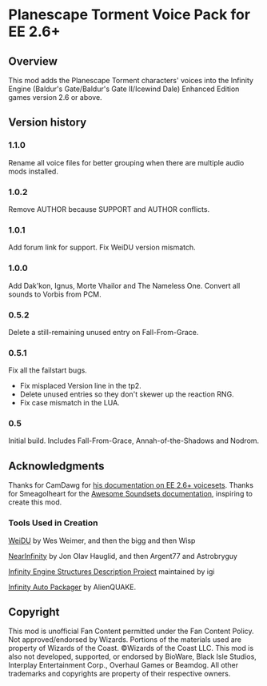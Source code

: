 # Planescape Torment Voice Pack for EE 2.6+

## Overview
This mod adds the Planescape Torment characters' voices into the Infinity Engine (Baldur's Gate/Baldur's Gate II/Icewind Dale) Enhanced Edition games version 2.6 or above.

## Version history
### 1.1.0

Rename all voice files for better grouping when there are multiple audio mods installed.

### 1.0.2

Remove AUTHOR because SUPPORT and AUTHOR conflicts.
### 1.0.1

Add forum link for support.
Fix WeiDU version mismatch.

### 1.0.0

Add Dak'kon, Ignus, Morte Vhailor and The Nameless One.
Convert all sounds to Vorbis from PCM.

### 0.5.2

Delete a still-remaining unused entry on Fall-From-Grace.

### 0.5.1

Fix all the failstart bugs.
 - Fix misplaced Version line in the tp2.
 - Delete unused entries so they don't skewer up the reaction RNG.
 - Fix case mismatch in the LUA.

### 0.5
Initial build.
Includes Fall-From-Grace, Annah-of-the-Shadows and Nodrom.

## Acknowledgments
Thanks for CamDawg for [his documentation on EE 2.6+ voicesets](https://github.com/Gibberlings3/EE_soundset_tool).
Thanks for Smeagolheart for the [Awesome Soundsets documentation](https://forums.beamdog.com/discussion/38319/mods-awesome-soundsets-mods-master-thread-custom-soundsets-for-bgee-bg2ee-and-iwdee/p1), inspiring to create this mod.

### Tools Used in Creation
[WeiDU](http://www.weidu.org) by Wes Weimer, and then the bigg and then Wisp

[NearInfinity](https://github.com/NearInfinityBrowser/NearInfinity) by Jon Olav Hauglid, and then Argent77 and Astrobryguy

[Infinity Engine Structures Description Project](http://iesdp.gibberlings3.net) maintained by igi

[Infinity Auto Packager](https://www.gibberlings3.net/forums/topic/31131-infinity-auto-packager-automatically-generate-mod-packages-when-you-publish-a-release) by AlienQUAKE.

## Copyright
This mod is unofficial Fan Content permitted under the Fan Content Policy. Not approved/endorsed by Wizards. Portions of the materials used are property of Wizards of the Coast. ©Wizards of the Coast LLC. This mod is also not developed, supported, or endorsed by BioWare, Black Isle Studios, Interplay Entertainment Corp., Overhaul Games or Beamdog. All other trademarks and copyrights are property of their respective owners.
